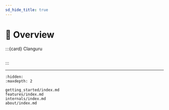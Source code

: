 ```yaml
---
sd_hide_title: true
---
```


# 🔎 Overview

:::{card} Clanguru

```{include} intro.md

```

:::

---

```{toctree}
:hidden:
:maxdepth: 2

getting_started/index.md
features/index.md
internals/index.md
about/index.md

```
